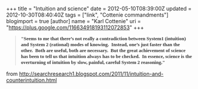 +++
title = "Intuition and science"
date = 2012-05-10T08:39:00Z
updated = 2012-10-30T08:40:40Z
tags = ["link", "Cottenie commandments"]
blogimport = true 
[author]
	name = "Karl Cottenie"
	uri = "https://plus.google.com/116634918193112072853"
+++

<blockquote class="tr_bq"><span style="background-color: white; color: #333333; font-family: Georgia, 'Times New Roman', serif; font-size: 13px; line-height: 16px; text-align: left;"><b>"Seems to me that there’s not really a contradiction between System1 (intuition) and System 2 (rational) modes of knowing.&nbsp; Instead, one’s just faster than the other.&nbsp; Both are useful, both are necessary.&nbsp; But the great achievement of science has been to tell us that intuition always has to be checked.&nbsp; In essence, science is the overturning of intuition by slow, painful, careful System 2 reasoning."</b></span></blockquote>from <a href="http://searchresearch1.blogspot.com/2011/11/intuition-and-counterintuition.html">http://searchresearch1.blogspot.com/2011/11/intuition-and-counterintuition.html</a>
